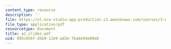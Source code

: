 ```yaml
---
content_type: resource
description: ''
file: https://ol-ocw-studio-app-production.s3.amazonaws.com/courses/3-014-materials-laboratory-fall-2006/d95c656fd5b911b9ad3e7ba6e94e89e8_a2_slides.pdf
file_type: application/pdf
resourcetype: Document
title: a2_slides.pdf
uid: d95c656f-d5b9-11b9-ad3e-7ba6e94e89e8
---
```

